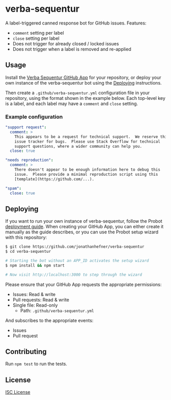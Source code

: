 # verba-sequentur

A label-triggered canned response bot for GitHub issues.  Features:

* `comment` setting per label
* `close` setting per label
* Does not trigger for already closed / locked issues
* Does not trigger when a label is removed and re-applied


## Usage

Install the [Verba Sequentur GitHub App](https://github.com/apps/verba-sequentur)
for your repository, or deploy your own instance of the verba-sequentur
bot using the [Deploying](#deploying) instructions.

Then create a `.github/verba-sequentur.yml` configuration file in your
repository, using the format shown in the example below.  Each top-level
key is a label, and each label may have a `comment` and `close` setting.

### Example configuration

```yaml
"support request":
  comment: >
    This appears to be a request for technical support.  We reserve this
    issue tracker for bugs.  Please use Stack Overflow for technical
    support questions, where a wider community can help you.
  close: true

"needs reproduction":
  comment: >
    There doesn't appear to be enough information here to debug this
    issue.  Please provide a minimal reproduction script using this
    [template](https://github.com/...).

"spam":
  close: true
```


## Deploying

If you want to run your own instance of verba-sequentur, follow the
Probot [deployment guide](https://probot.github.io/docs/deployment/).
When creating your GitHub App, you can either create it manually as the
guide describes, or you can use the Probot setup wizard with this
repository:

```bash
$ git clone https://github.com/jonathanhefner/verba-sequentur
$ cd verba-sequentur

# Starting the bot without an APP_ID activates the setup wizard
$ npm install && npm start

# Now visit http://localhost:3000 to step through the wizard
```

Please ensure that your GitHub App requests the appropriate permissions:

* Issues: Read & write
* Pull requests: Read & write
* Single file: Read-only
  * Path: `.github/verba-sequentur.yml`

And subscribes to the appropriate events:

* Issues
* Pull request


## Contributing

Run `npm test` to run the tests.


## License

[ISC License](LICENSE)
